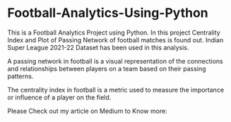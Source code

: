 # Football-Analytics-Using-Python
This is a Football Analytics Project using Python. In this project Centrality Index and Plot of Passing Network of football matches is found out. Indian Super League 2021-22 Dataset has been used in this analysis. 

A passing network in football is a visual representation of the connections and relationships between players on a team based on their passing patterns.  

The centrality index in football is a metric used to measure the importance or influence of a player on the field.

Please Check out my article on Medium to Know more:
